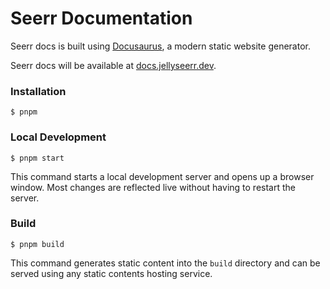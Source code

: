 # Seerr Documentation

Seerr docs is built using [Docusaurus](https://docusaurus.io/), a modern static website generator.

Seerr docs will be available at [docs.jellyseerr.dev](https://docs.jellyseerr.dev).

### Installation

```
$ pnpm
```

### Local Development

```
$ pnpm start
```

This command starts a local development server and opens up a browser window. Most changes are reflected live without having to restart the server.

### Build

```
$ pnpm build
```

This command generates static content into the `build` directory and can be served using any static contents hosting service.
